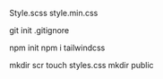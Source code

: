 Style.scss
    style.min.css

git init
    .gitignore

npm init
npm i tailwindcss

mkdir scr
    touch styles.css
mkdir public

